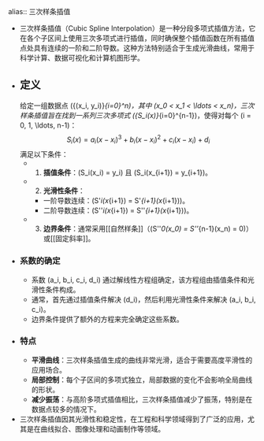 alias:: 三次样条插值

- 三次样条插值（Cubic Spline Interpolation）是一种分段多项式插值方法，它在各个子区间上使用三次多项式进行插值，同时确保整个插值函数在所有插值点处具有连续的一阶和二阶导数。这种方法特别适合于生成光滑曲线，常用于科学计算、数据可视化和计算机图形学。
- ## 定义
  给定一组数据点 \(\{(x_i, y_i)\}_{i=0}^n\)，其中 \(x_0 < x_1 < \ldots < x_n\)，三次样条插值旨在找到一系列三次多项式 \(\{S_i(x)\}_{i=0}^{n-1}\)，使得对每个 \(i = 0, 1, \ldots, n-1\)：
  $$ S_i(x) = a_i(x - x_i)^3 + b_i(x - x_i)^2 + c_i(x - x_i) + d_i $$
  满足以下条件：
	- 1. **插值条件**：\(S_i(x_i) = y_i\) 且 \(S_i(x_{i+1}) = y_{i+1}\)。
	- 2. **光滑性条件**：
		- 一阶导数连续：\(S'_i(x_{i+1}) = S'_{i+1}(x_{i+1})\)。
		- 二阶导数连续：\(S''_i(x_{i+1}) = S''_{i+1}(x_{i+1})\)。
	- 3. **边界条件**：通常采用[[自然样条]]（\(S''_0(x_0) = S''_{n-1}(x_n) = 0\)）或[[固定斜率]]。
- ### 系数的确定
	- 系数 \(a_i, b_i, c_i, d_i\) 通过解线性方程组确定，该方程组由插值条件和光滑性条件构成。
	- 通常，首先通过插值条件解决 \(d_i\)，然后利用光滑性条件来解决 \(a_i, b_i, c_i\)。
	- 边界条件提供了额外的方程来完全确定这些系数。
- ### 特点
	- **平滑曲线**：三次样条插值生成的曲线非常光滑，适合于需要高度平滑性的应用场合。
	- **局部控制**：每个子区间的多项式独立，局部数据的变化不会影响全局曲线的形状。
	- **减少振荡**：与高阶多项式插值相比，三次样条插值减少了振荡，特别是在数据点较多的情况下。
- 三次样条插值因其光滑性和稳定性，在工程和科学领域得到了广泛的应用，尤其是在曲线拟合、图像处理和动画制作等领域。